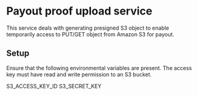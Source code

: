 # Payout proof upload service

This service deals with generating presigned S3 object to enable temporarily access to PUT/GET object from Amazon S3 for payout.

## Setup

Ensure that the following environmental variables are present. The access key must have read and write permission to an S3 bucket.

S3_ACCESS_KEY_ID
S3_SECRET_KEY
